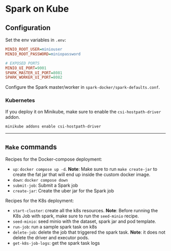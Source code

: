 # Spark on Kube

## Configuration

Set the env variables in `.env`:

```ini
MINIO_ROOT_USER=miniouser
MINIO_ROOT_PASSWORD=miniopassword

# EXPOSED PORTS
MINIO_UI_PORT=9001
SPARK_MASTER_UI_PORT=8081
SPARK_WORKER_UI_PORT=8082
```

Configure the Spark master/worker in `spark-docker/spark-defaults.conf`.

### Kubernetes

If you deploy it on Minikube, make sure to enable the `csi-hostpath-driver` addon.

```bash
minikube addons enable csi-hostpath-driver
```

---

## `Make` commands

Recipes for the Docker-compose deployment:
- `up`: `docker compose up -d`. **Note**: Make sure to run `make create-jar` to create the fat jar that will end up inside the custom docker image.
- `down`: `docker compose down`
- `submit-job`: Submit a Spark job
- `create-jar`: Create the uber jar for the Spark job

Recipes for the K8s deployment:
- `start-cluster`: create all the k8s resources. **Note**: Before running the K8s Job with spark, make sure to run the `seed-minio` recipe.
- `seed-minio`: seed minio with the dataset, spark jar and pod template.
- `run-job`: run a sample spark task on k8s
- `delete-job`: delete the job that triggered the spark task. **Note**: it does not delete the driver and executor pods.
- `get-k8s-job-logs`: get the spark task logs
